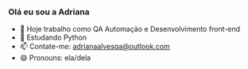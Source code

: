 ### Olá eu sou a Adriana

- 🔭 Hoje trabalho como QA Automação e Desenvolvimento front-end
- 🌱 Estudando Python
- 📫 Contate-me: adrianaalvesqa@outlook.com 
- 😄 Pronouns: ela/dela


